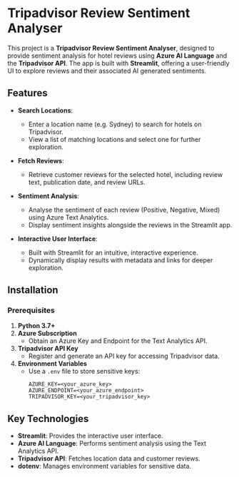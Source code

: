 # Tripadvisor Review Sentiment Analyser

This project is a **Tripadvisor Review Sentiment Analyser**, designed to provide sentiment analysis for hotel reviews using **Azure AI Language** and the **Tripadvisor API**. The app is built with **Streamlit**, offering a user-friendly UI to explore reviews and their associated AI generated sentiments.

## Features

- **Search Locations**:
  - Enter a location name (e.g. Sydney) to search for hotels on Tripadvisor.
  - View a list of matching locations and select one for further exploration.

- **Fetch Reviews**:
  - Retrieve customer reviews for the selected hotel, including review text, publication date, and review URLs.

- **Sentiment Analysis**:
  - Analyse the sentiment of each review (Positive, Negative, Mixed) using Azure Text Analytics.
  - Display sentiment insights alongside the reviews in the Streamlit app.

- **Interactive User Interface**:
  - Built with Streamlit for an intuitive, interactive experience.
  - Dynamically display results with metadata and links for deeper exploration.

## Installation

### Prerequisites

1. **Python 3.7+**
2. **Azure Subscription**
   - Obtain an Azure Key and Endpoint for the Text Analytics API.
3. **Tripadvisor API Key**
   - Register and generate an API key for accessing Tripadvisor data.
4. **Environment Variables**
   - Use a `.env` file to store sensitive keys:
     ```
     AZURE_KEY=<your_azure_key>
     AZURE_ENDPOINT=<your_azure_endpoint>
     TRIPADVISOR_KEY=<your_tripadvisor_key>
     ```

## Key Technologies

- **Streamlit**: Provides the interactive user interface.
- **Azure AI Language**: Performs sentiment analysis using the Text Analytics API.
- **Tripadvisor API**: Fetches location data and customer reviews.
- **dotenv**: Manages environment variables for sensitive data.

